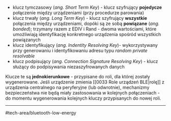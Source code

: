 - klucz tymczasowy (*ang. Short Term Key*) - klucz szyfrujący **pojedycze** połączenie między urządzeniami (przy procedurze parowania)
- klucz trwały (*ang. Long Term Key*) - klucz szyfrujący **wszystkie** połączenia między urządzeniami, dopóki są ze sobą **powiązane** (*ang. bonded*); trzymany razem z EDIV i Rand - dwoma wartościami, które umożliwiają identyfikację konkretnego urządzenia spośród wszystkich powiązanych 
- klucz identyfikujący (*ang. Indentity Resolving Key*)- wykorzystywany przy generowaniu i identyfikowaniu adresu typu *random private resolvable*
- klucz podpisujący (*ang. Connection Signature Resolving Key*) - klucz służący do podpisywania niezaszyfrowanych danych 

Klucze te są **jednokierunkowe** - przypisane do roli, dla której zostały wygenerowane. Jeśli urządzenie zmienia [[0033 Role urządzeń BLE|rolę]] z urządzenia centralnego na peryferyjne (lub odwrotnie), mechanizmy bezpieczeństwa nie będą miały zastosowania w kolejnych połączeniach - do momentu wygenerowania kolejnych kluczy przypisanych do nowej roli.

---
#tech-area/bluetooth-low-energy 
